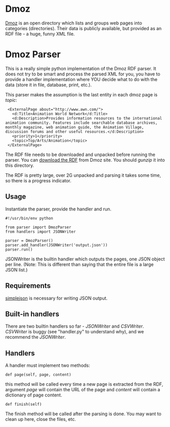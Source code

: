 Dmoz
====
[Dmoz](http://www.dmoz.org) is an open directory which lists and groups web pages into categories (directories). Their data is publicly available, but provided as an RDF file - a huge, funny XML file.

Dmoz Parser
========

This is a really simple python implementation of the Dmoz RDF parser. It does not try to be smart and process the parsed XML for you, you have to provide a handler implementation where YOU decide what to do with the data (store it in file, database, print, etc.).

This parser makes the assumption is the last entity in each dmoz page is _topic_:

     <ExternalPage about="http://www.awn.com/">
       <d:Title>Animation World Network</d:Title>
       <d:Description>Provides information resources to the international animation community. Features include searchable database archives, monthly magazine, web animation guide, the Animation Village, discussion forums and other useful resources.</d:Description>
       <priority>1</priority>
       <topic>Top/Arts/Animation</topic>
     </ExternalPage>


The RDF file needs to be downloaded and unpacked before running the parser. You can [download the RDF](http://rdf.dmoz.org/rdf/content.rdf.u8.gz) from Dmoz site. You should _gunzip_ it into this directory.

The RDF is pretty large, over 2G unpacked and parsing it takes some time, so there is a progress indicator.

Usage
-----
Instantiate the parser, provide the handler and run.

    #!/usr/bin/env python
    
    from parser import DmozParser
    from handlers import JSONWriter
    
    parser = DmozParser()
    parser.add_handler(JSONWriter('output.json'))
    parser.run()

JSONWriter is the builtin handler which outputs the pages, one JSON object per line.
(Note: This is different than saying that the entire file is a large JSON list.)

Requirements
------------

[simplejson](http://pypi.python.org/pypi/simplejson/) is necessary for writing JSON output.

Built-in handlers
-----------------
There are two builtin handlers so far - _JSONWriter_ and _CSVWriter_.
_CSVWriter_ is buggy (see "handler.py" to understand why), and we recommend the _JSONWriter_.

Handlers
--------
A handler must implement two methods:

    def page(self, page, content)

this method will be called every time a new page is extracted from the RDF, argument _page_ will contain the URL of the page and _content_ will contain a dictionary of page content.

    def finish(self)

The finish method will be called after the parsing is done. You may want to clean up here, close the files, etc.
